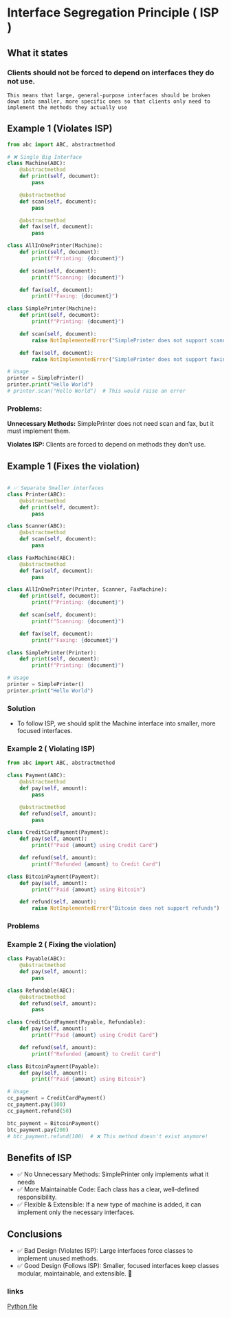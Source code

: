 # Interface Segregation Principle ( ISP )

## What it states

###  Clients should not be forced to depend on interfaces they do not use.
    This means that large, general-purpose interfaces should be broken down into smaller, more specific ones so that clients only need to implement the methods they actually use

## Example 1 (Violates ISP)

```python
from abc import ABC, abstractmethod

# ❌ Single Big Interface 
class Machine(ABC):
    @abstractmethod
    def print(self, document):
        pass

    @abstractmethod
    def scan(self, document):
        pass

    @abstractmethod
    def fax(self, document):
        pass

class AllInOnePrinter(Machine):
    def print(self, document):
        print(f"Printing: {document}")

    def scan(self, document):
        print(f"Scanning: {document}")

    def fax(self, document):
        print(f"Faxing: {document}")

class SimplePrinter(Machine):
    def print(self, document):
        print(f"Printing: {document}")

    def scan(self, document):
        raise NotImplementedError("SimplePrinter does not support scanning")

    def fax(self, document):
        raise NotImplementedError("SimplePrinter does not support faxing")

# Usage
printer = SimplePrinter()
printer.print("Hello World")
# printer.scan("Hello World")  # This would raise an error
```

### Problems:
**Unnecessary Methods:** SimplePrinter does not need scan and fax, but it must implement them.

**Violates ISP:** Clients are forced to depend on methods they don’t use.


## Example 1 (Fixes the violation)


```python

# ✅ Separate Smaller interfaces 
class Printer(ABC):
    @abstractmethod
    def print(self, document):
        pass

class Scanner(ABC):
    @abstractmethod
    def scan(self, document):
        pass

class FaxMachine(ABC):
    @abstractmethod
    def fax(self, document):
        pass

class AllInOnePrinter(Printer, Scanner, FaxMachine):
    def print(self, document):
        print(f"Printing: {document}")

    def scan(self, document):
        print(f"Scanning: {document}")

    def fax(self, document):
        print(f"Faxing: {document}")

class SimplePrinter(Printer):
    def print(self, document):
        print(f"Printing: {document}")

# Usage
printer = SimplePrinter()
printer.print("Hello World")

```
### Solution
- To follow ISP, we should split the Machine interface into smaller, more focused interfaces.


### Example 2 ( Violating ISP)
```python
from abc import ABC, abstractmethod

class Payment(ABC):
    @abstractmethod
    def pay(self, amount):
        pass

    @abstractmethod
    def refund(self, amount):
        pass

class CreditCardPayment(Payment):
    def pay(self, amount):
        print(f"Paid {amount} using Credit Card")

    def refund(self, amount):
        print(f"Refunded {amount} to Credit Card")

class BitcoinPayment(Payment):
    def pay(self, amount):
        print(f"Paid {amount} using Bitcoin")

    def refund(self, amount):
        raise NotImplementedError("Bitcoin does not support refunds")  # 🚨 Problem!

```
### Problems


### Example 2  ( Fixing the violation)
```python
class Payable(ABC):
    @abstractmethod
    def pay(self, amount):
        pass

class Refundable(ABC):
    @abstractmethod
    def refund(self, amount):
        pass

class CreditCardPayment(Payable, Refundable):
    def pay(self, amount):
        print(f"Paid {amount} using Credit Card")

    def refund(self, amount):
        print(f"Refunded {amount} to Credit Card")

class BitcoinPayment(Payable):
    def pay(self, amount):
        print(f"Paid {amount} using Bitcoin")

# Usage
cc_payment = CreditCardPayment()
cc_payment.pay(100)
cc_payment.refund(50)

btc_payment = BitcoinPayment()
btc_payment.pay(200)
# btc_payment.refund(100)  # ❌ This method doesn't exist anymore!

```

## Benefits of ISP
- ✅ No Unnecessary Methods: SimplePrinter only implements what it needs
- ✅ More Maintainable Code: Each class has a clear, well-defined responsibility.
- ✅ Flexible & Extensible: If a new type of machine is added, it can implement only the necessary interfaces.


## Conclusions
- ✅ Bad Design (Violates ISP): Large interfaces force classes to implement unused methods.
- ✅ Good Design (Follows ISP): Smaller, focused interfaces keep classes modular, maintainable, and extensible. 🚀

### links
[Python file](interface_segregation.py)